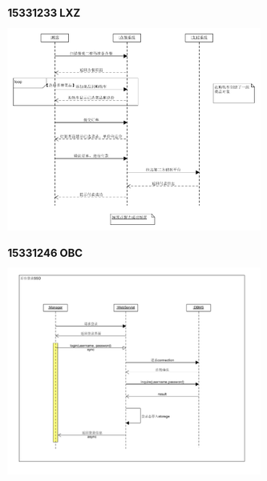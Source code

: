 ## 15331233 LXZ
![15331233](https://github.com/ChaosCrowd/Dashboard/blob/master/documentations/Img/LXZ%E7%B3%BB%E7%BB%9F%E9%A1%BA%E5%BA%8F%E5%9B%BE.png)

## 15331246 OBC
![15331246](https://github.com/ChaosCrowd/Dashboard/blob/master/documentations/Img/loginssd.png)
